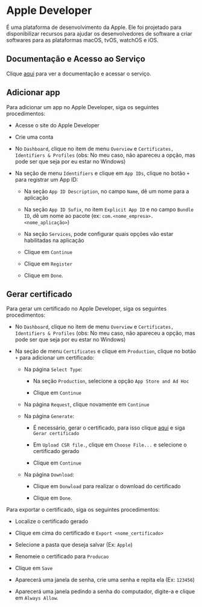 # Apple Developer

É uma plataforma de desenvolvimento da Apple. Ele foi projetado para disponibilizar recursos para ajudar os desenvolvedores de software a criar softwares para as plataformas macOS, tvOS, watchOS e iOS.

## Documentação e Acesso ao Serviço

Clique [aqui](https://developer.apple.com) para ver a documentação e acessar o serviço.

## Adicionar app

Para adicionar um app no Apple Developer, siga os seguintes procedimentos:

- Acesse o site do Apple Developer

- Crie uma conta

- No `Dashboard`, clique no item de menu `Overview` e `Certificates, Identifiers & Profiles` (obs: No meu caso, não apareceu a opção, mas pode ser que seja por eu estar no Windows)

- Na seção de menu `Identifiers` e clique em `App IDs`, clique no botão `+` para registrar um App ID:

  - Na seção `App ID Description`, no campo `Name`, dê um nome para a aplicação

  - Na seção `App ID Sufix`, no item `Explicit App ID` e no campo `Bundle ID`, dê um nome ao pacote (ex: `com.<nome_empresa>.<nome_aplicação>`)

  - Na seção `Services`, pode configurar quais opções vão estar habilitadas na aplicação

  - Clique em `Continue`

  - Clique em `Register`

  - Clique em `Done`.

## Gerar certificado

Para gerar um certificado no Apple Developer, siga os seguintes procedimentos:

- No `Dashboard`, clique no item de menu `Overview` e `Certificates, Identifiers & Profiles` (obs: No meu caso, não apareceu a opção, mas pode ser que seja por eu estar no Windows)

- Na seção de menu `Certificates` e clique em `Production`, clique no botão `+` para adicionar um certificado:

  - Na página `Select Type`:

    - Na seção `Production`, selecione a opção `App Store and Ad Hoc`

    - Clique em `Continue`

  - Na página `Request`, clique novamente em `Continue`

  - Na página `Generate`:

    - É necessário, gerar o certificado, para isso clique [aqui](../password/keychain-access.md) e siga `Gerar certificado`

    - Em `Upload CSR file.`, clique em `Choose File...` e selecione o certificado gerado

    - Clique em `Continue`

  - Na página `Download`:

    - Clique em `Donwload` para realizar o download do certificado

    - Clique em `Done`.

Para exportar o certificado, siga os seguintes procedimentos:

- Localize o certificado gerado

- Clique em cima do certificado e `Export <nome_certificado>`

- Selecione a pasta que deseja salvar (Ex: `Apple`)

- Renomeie o certificado para `Producao`

- Clique em `Save`

- Aparecerá uma janela de senha, crie uma senha e repita ela (Ex: `123456`)

- Aparecerá uma janela pedindo a senha do computador, digite-a e clique em `Always Allow`.
